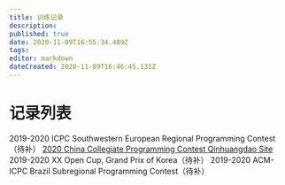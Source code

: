 ```yaml
---
title: 训练记录
description: 
published: true
date: 2020-11-09T16:55:34.489Z
tags: 
editor: markdown
dateCreated: 2020-11-09T16:46:45.131Z
---
```


# 记录列表
2019-2020 ICPC Southwestern European Regional Programming Contest（待补）
[2020 China Collegiate Programming Contest Qinhuangdao Site](/team/take-your-time/train-records/ccpc2020qhd)
2019-2020 XX Open Cup, Grand Prix of Korea（待补）
2019-2020 ACM-ICPC Brazil Subregional Programming Contest（待补）